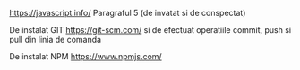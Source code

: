 https://javascript.info/
Paragraful 5 (de invatat si de conspectat)


De instalat GIT https://git-scm.com/ si de efectuat operatiile commit, push si pull din linia de comanda

De instalat NPM https://www.npmjs.com/
